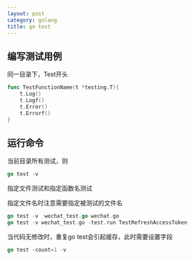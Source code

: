 ```yaml
---
layout: post
category: golang
title: go test
---
```


## 编写测试用例

同一目录下，Test开头

```go
func TestFunctionName(t *testing.T){
    t.Log()
    t.Logf()
    t.Error()
    t.Errorf()
}
```

## 运行命令

当前目录所有测试，则
```go
go test -v
```

指定文件测试和指定函数名测试

指定文件名时注意需要指定被测试的文件名

```go
go test -v  wechat_test.go wechat.go 
go test -v wechat_test.go -test.run TestRefreshAccessToken
```

当代码无修改时，重复go test会引起缓存，此时需要设置字段

```go
go test -count=1 -v 
```